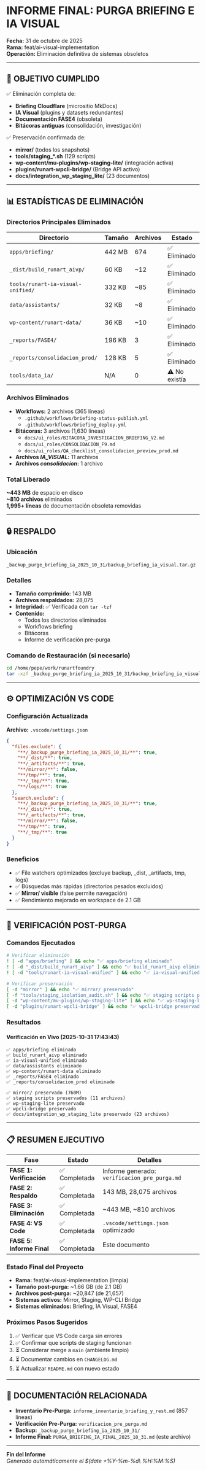 # INFORME FINAL: PURGA BRIEFING E IA VISUAL
**Fecha:** 31 de octubre de 2025  
**Rama:** feat/ai-visual-implementation  
**Operación:** Eliminación definitiva de sistemas obsoletos

---

## 🎯 OBJETIVO CUMPLIDO

✅ Eliminación completa de:
- **Briefing Cloudflare** (micrositio MkDocs)
- **IA Visual** (plugins y datasets redundantes)
- **Documentación FASE4** (obsoleta)
- **Bitácoras antiguas** (consolidación, investigación)

✅ Preservación confirmada de:
- **mirror/** (todos los snapshots)
- **tools/staging_*.sh** (129 scripts)
- **wp-content/mu-plugins/wp-staging-lite/** (integración activa)
- **plugins/runart-wpcli-bridge/** (Bridge API activo)
- **docs/integration_wp_staging_lite/** (23 documentos)

---

## 📊 ESTADÍSTICAS DE ELIMINACIÓN

### Directorios Principales Eliminados
| Directorio | Tamaño | Archivos | Estado |
|------------|--------|----------|--------|
| `apps/briefing/` | 442 MB | 674 | ✅ Eliminado |
| `_dist/build_runart_aivp/` | 60 KB | ~12 | ✅ Eliminado |
| `tools/runart-ia-visual-unified/` | 332 KB | ~85 | ✅ Eliminado |
| `data/assistants/` | 32 KB | ~8 | ✅ Eliminado |
| `wp-content/runart-data/` | 36 KB | ~10 | ✅ Eliminado |
| `_reports/FASE4/` | 196 KB | 3 | ✅ Eliminado |
| `_reports/consolidacion_prod/` | 128 KB | 5 | ✅ Eliminado |
| `tools/data_ia/` | N/A | 0 | ⚠️ No existía |

### Archivos Eliminados
- **Workflows:** 2 archivos (365 líneas)
  - `.github/workflows/briefing-status-publish.yml`
  - `.github/workflows/briefing_deploy.yml`
- **Bitácoras:** 3 archivos (1,630 líneas)
  - `docs/ui_roles/BITACORA_INVESTIGACION_BRIEFING_V2.md`
  - `docs/ui_roles/CONSOLIDACION_F9.md`
  - `docs/ui_roles/QA_checklist_consolidacion_preview_prod.md`
- **Archivos *IA_VISUAL*:** 11 archivos
- **Archivos *consolidacion*:** 1 archivo

### Total Liberado
**~443 MB** de espacio en disco  
**~810 archivos** eliminados  
**1,995+ líneas** de documentación obsoleta removidas

---

## 🔒 RESPALDO

### Ubicación
```
_backup_purge_briefing_ia_2025_10_31/backup_briefing_ia_visual.tar.gz
```

### Detalles
- **Tamaño comprimido:** 143 MB
- **Archivos respaldados:** 28,075
- **Integridad:** ✅ Verificada con `tar -tzf`
- **Contenido:**
  - Todos los directorios eliminados
  - Workflows briefing
  - Bitácoras
  - Informe de verificación pre-purga

### Comando de Restauración (si necesario)
```bash
cd /home/pepe/work/runartfoundry
tar -xzf _backup_purge_briefing_ia_2025_10_31/backup_briefing_ia_visual.tar.gz
```

---

## ⚙️ OPTIMIZACIÓN VS CODE

### Configuración Actualizada
**Archivo:** `.vscode/settings.json`

```json
{
  "files.exclude": {
    "**/_backup_purge_briefing_ia_2025_10_31/**": true,
    "**/_dist/**": true,
    "**/_artifacts/**": true,
    "**/mirror/**": false,
    "**/tmp/**": true,
    "**/_tmp/**": true,
    "**/logs/**": true
  },
  "search.exclude": {
    "**/_backup_purge_briefing_ia_2025_10_31/**": true,
    "**/_dist/**": true,
    "**/_artifacts/**": true,
    "**/mirror/**": false,
    "**/tmp/**": true,
    "**/_tmp/**": true
  }
}
```

### Beneficios
- ✅ File watchers optimizados (excluye backup, _dist, _artifacts, tmp, logs)
- ✅ Búsquedas más rápidas (directorios pesados excluidos)
- ✅ **Mirror/ visible** (false permite navegación)
- ✅ Rendimiento mejorado en workspace de 2.1 GB

---

## 🧪 VERIFICACIÓN POST-PURGA

### Comandos Ejecutados
```bash
# Verificar eliminación
! [ -d "apps/briefing" ] && echo "✅ apps/briefing eliminado"
! [ -d "_dist/build_runart_aivp" ] && echo "✅ build_runart_aivp eliminado"
! [ -d "tools/runart-ia-visual-unified" ] && echo "✅ ia-visual-unified eliminado"

# Verificar preservación
[ -d "mirror" ] && echo "✅ mirror/ preservado"
[ -f "tools/staging_isolation_audit.sh" ] && echo "✅ staging scripts preservados"
[ -d "wp-content/mu-plugins/wp-staging-lite" ] && echo "✅ wp-staging-lite preservado"
[ -d "plugins/runart-wpcli-bridge" ] && echo "✅ wpcli-bridge preservado"
```

### Resultados

#### Verificación en Vivo (2025-10-31 17:43:43)
```
✅ apps/briefing eliminado
✅ build_runart_aivp eliminado
✅ ia-visual-unified eliminado
✅ data/assistants eliminado
✅ wp-content/runart-data eliminado
✅ _reports/FASE4 eliminado
✅ _reports/consolidacion_prod eliminado

✅ mirror/ preservado (760M)
✅ staging scripts preservados (11 archivos)
✅ wp-staging-lite preservado
✅ wpcli-bridge preservado
✅ docs/integration_wp_staging_lite preservado (23 archivos)
```

---

## 📋 RESUMEN EJECUTIVO

| Fase | Estado | Detalles |
|------|--------|----------|
| **FASE 1: Verificación** | ✅ Completada | Informe generado: `verificacion_pre_purga.md` |
| **FASE 2: Respaldo** | ✅ Completada | 143 MB, 28,075 archivos |
| **FASE 3: Eliminación** | ✅ Completada | ~443 MB, ~810 archivos |
| **FASE 4: VS Code** | ✅ Completada | `.vscode/settings.json` optimizado |
| **FASE 5: Informe Final** | ✅ Completada | Este documento |

### Estado Final del Proyecto
- **Rama:** feat/ai-visual-implementation (limpia)
- **Tamaño post-purga:** ~1.66 GB (de 2.1 GB)
- **Archivos post-purga:** ~20,847 (de 21,657)
- **Sistemas activos:** Mirror, Staging, WP-CLI Bridge
- **Sistemas eliminados:** Briefing, IA Visual, FASE4

### Próximos Pasos Sugeridos
1. ✅ Verificar que VS Code carga sin errores
2. ✅ Confirmar que scripts de staging funcionan
3. ⏳ Considerar merge a `main` (ambiente limpio)
4. ⏳ Documentar cambios en `CHANGELOG.md`
5. ⏳ Actualizar `README.md` con nuevo estado

---

## 🔗 DOCUMENTACIÓN RELACIONADA

- **Inventario Pre-Purga:** `informe_inventario_briefing_y_rest.md` (857 líneas)
- **Verificación Pre-Purga:** `verificacion_pre_purga.md`
- **Backup:** `_backup_purge_briefing_ia_2025_10_31/`
- **Informe Final:** `PURGA_BRIEFING_IA_FINAL_2025_10_31.md` (este archivo)

---

**Fin del Informe**  
*Generado automáticamente el $(date +%Y-%m-%d\ %H:%M:%S)*
